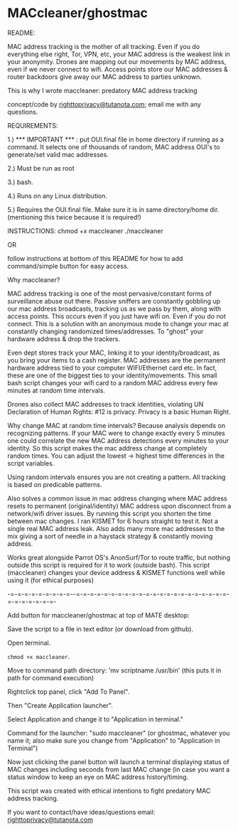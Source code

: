 # MACcleaner/ghostmac
README:

MAC address tracking is the mother of all tracking. Even if you do 
everything else right, Tor, VPN, etc, your MAC address is the weakest
link in your anonymity. Drones are mapping out our movements by MAC 
address, even if we never connect to wifi. Access points store our
MAC addresses & router backdoors give away our MAC address to
parties unknown. 

This is why I wrote maccleaner: predatory
MAC address tracking

concept/code by righttoprivacy@tutanota.com; email me with any questions.

REQUIREMENTS:

1.) *** IMPORTANT *** : 
put OUI.final file in home directory if running as
a command. It selects one of thousands of random, MAC address OUI's 
to generate/set valid mac addresses.

2.) Must be run as root

3.) bash.

4.) Runs on any Linux distribution. 

5.) Requires the OUI.final file. Make sure it is in same directory/home dir.
(mentioning this twice because it is required!)

INSTRUCTIONS:
chmod +x maccleaner
./maccleaner

OR

follow instructions at bottom of this README for how to add command/simple 
button for easy access.

Why maccleaner?

MAC address tracking is one of the most pervasive/constant forms 
of surveillance abuse out there. Passive sniffers are constantly 
gobbling up our mac address broadcasts, tracking us as we pass 
by them, along with access points. This occurs even if you just have
wifi on. Even if you do not connect. This is a solution with an
anonymous mode to change your mac at constantly changing randomized
times/addresses. To "ghost" your hardware address & drop the trackers.

Even dept stores track your MAC, linking it to your identity/broadcast, as
you bring your items to a cash register. MAC addresses are the permanent 
hardware address tied to your computer WIFI/Ethernet card etc. In fact,
these are one of the biggest ties to your identity/movements. This small 
bash script changes your wifi card to a random MAC address every few minutes at 
random time intervals. 

Drones also collect MAC addresses to track identities, violating 
UN Declaration of Human Rights: #12 is privacy. Privacy is a basic
Human Right.

Why change MAC at random time intervals? Because analysis depends on recognizing 
patterns. If your MAC were to change exactly every 5 minutes one could 
correlate the new MAC address detections every minutes to your identity. 
So this script makes the mac address change at completely random times. 
You can adjust the lowest -> highest time differences in the script variables.

Using random intervals ensures you are not creating a pattern. All tracking
is based on predicable patterns.

Also solves a common issue in mac address changing where MAC address resets to permanent
(original/identity) MAC address upon disconnect from a network/wifi driver
issues. By running this script you shorten the time between mac changes. I ran
KISMET for 6 hours straight to test it. Not a single real MAC address leak. Also
adds many more mac addresses to the mix giving a sort of needle in a haystack 
strategy & constantly moving address.

Works great alongside Parrot OS's AnonSurf/Tor to route traffic, but nothing outside 
this script is required for it to work (outside bash). This script (maccleaner)
changes your device address & KISMET functions well while using it (for ethical
purposes)

-=-=-=-=-=-=-=-=-=--=-=-=-=-=-=-=-=-=-=-=-=-=-=-=-=-=-=-=-=-=-=-=-=-=-=-=-=-=-


Add button for maccleaner/ghostmac at top of MATE desktop:

Save the script to a file in text editor (or download from github).

Open terminal.

`chmod +x maccleaner`. 

Move to command path directory:
'mv scriptname /usr/bin' (this puts it in path for command execution)

Rightclick top panel, click "Add To Panel". 

Then "Create Application launcher". 

Select Application and change it to "Application in terminal." 

Command for the launcher: "sudo maccleaner" (or ghostmac, whatever
you name it; also make sure you change from "Application" to 
"Application in Terminal")

Now just clicking the panel button will launch a terminal displaying status
of MAC changes including seconds from last MAC change (in case
you want a status window to keep an eye on MAC address history/timing.

This script was created with ethical intentions to fight predatory MAC address tracking.

If you want to contact/have ideas/questions email: righttoprivacy@tutanota.com


